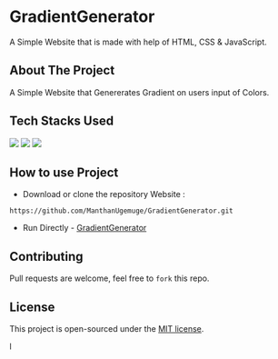 # GradientGenerator

A Simple Website that is made with help of HTML, CSS & JavaScript.

## About The Project
A Simple Website that Genererates Gradient on users input of Colors.

## Tech Stacks Used

<a target="_blank" href="https://www.w3schools.com/html/default.asp"><img src="https://img.shields.io/badge/html5%20-%23E34F26.svg?&style=for-the-badge&logo=html5&logoColor=white"></img></a>
<a target="_blank" href="https://www.w3schools.com/css/default.asp"><img src="https://img.shields.io/badge/css3%20-%231572B6.svg?&style=for-the-badge&logo=css3&logoColor=white"></img></a>
<a target="_blank" href="https://www.w3schools.com/js/default.asp"><img src="https://img.shields.io/badge/javascript%20-%23323330.svg?&style=for-the-badge&logo=javascript&logoColor=%23F7DF1E"></img></a>

## How to use Project

- Download or clone the repository Website : 

```
https://github.com/ManthanUgemuge/GradientGenerator.git
```
- Run Directly - [GradientGenerator](https://manthanugemuge.github.io/GradientGenerator/)

## Contributing
Pull requests are welcome, feel free to ```fork``` this repo.

## License
This project is open-sourced under the [MIT license]().

l
